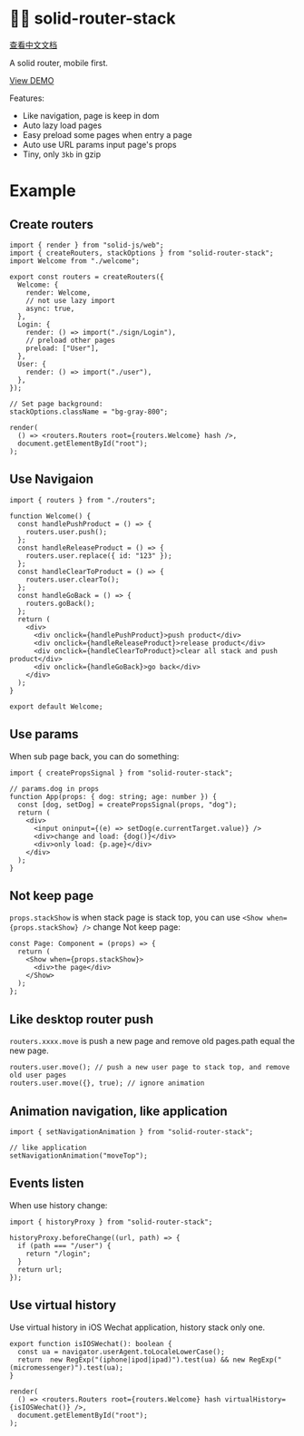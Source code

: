 # 🏂🏽 solid-router-stack

[查看中文文档](./README-CN.md)

A solid router, mobile first.

[View DEMO](https://solid-router-stack.gewulian.com)

Features:

- Like navigation, page is keep in dom
- Auto lazy load pages
- Easy preload some pages when entry a page
- Auto use URL params input page's props
- Tiny, only `3kb` in gzip

# Example

## Create routers

```tsx
import { render } from "solid-js/web";
import { createRouters, stackOptions } from "solid-router-stack";
import Welcome from "./welcome";

export const routers = createRouters({
  Welcome: {
    render: Welcome,
    // not use lazy import
    async: true,
  },
  Login: {
    render: () => import("./sign/Login"),
    // preload other pages
    preload: ["User"],
  },
  User: {
    render: () => import("./user"),
  },
});

// Set page background:
stackOptions.className = "bg-gray-800";

render(
  () => <routers.Routers root={routers.Welcome} hash />,
  document.getElementById("root");
);

```

## Use Navigaion

```tsx
import { routers } from "./routers";

function Welcome() {
  const handlePushProduct = () => {
    routers.user.push();
  };
  const handleReleaseProduct = () => {
    routers.user.replace({ id: "123" });
  };
  const handleClearToProduct = () => {
    routers.user.clearTo();
  };
  const handleGoBack = () => {
    routers.goBack();
  };
  return (
    <div>
      <div onclick={handlePushProduct}>push product</div>
      <div onclick={handleReleaseProduct}>release product</div>
      <div onclick={handleClearToProduct}>clear all stack and push product</div>
      <div onclick={handleGoBack}>go back</div>
    </div>
  );
}

export default Welcome;
```

## Use params

When sub page back, you can do something:

```tsx
import { createPropsSignal } from "solid-router-stack";

// params.dog in props
function App(props: { dog: string; age: number }) {
  const [dog, setDog] = createPropsSignal(props, "dog");
  return (
    <div>
      <input oninput={(e) => setDog(e.currentTarget.value)} />
      <div>change and load: {dog()}</div>
      <div>only load: {p.age}</div>
    </div>
  );
}
```

## Not keep page

`props.stackShow` is when stack page is stack top, you can use `<Show when={props.stackShow} />` change Not keep page:

```tsx
const Page: Component = (props) => {
  return (
    <Show when={props.stackShow}>
      <div>the page</div>
    </Show>
  );
};
```

## Like desktop router push

`routers.xxxx.move` is push a new page and remove old pages.path equal the new page.

```tsx
routers.user.move(); // push a new user page to stack top, and remove old user pages
routers.user.move({}, true); // ignore animation
```

## Animation navigation, like application

```tsx
import { setNavigationAnimation } from "solid-router-stack";

// like application
setNavigationAnimation("moveTop");
```

## Events listen

When use history change:

```tsx
import { historyProxy } from "solid-router-stack";

historyProxy.beforeChange((url, path) => {
  if (path === "/user") {
    return "/login";
  }
  return url;
});
```

## Use virtual history

Use virtual history in iOS Wechat application, history stack only one.

```tsx
export function isIOSWechat(): boolean {
  const ua = navigator.userAgent.toLocaleLowerCase();
  return  new RegExp("(iphone|ipod|ipad)").test(ua) && new RegExp("(micromessenger)").test(ua);
}

render(
  () => <routers.Routers root={routers.Welcome} hash virtualHistory={isIOSWechat()} />,
  document.getElementById("root");
);
```

